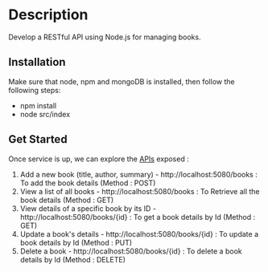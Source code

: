 # Description

Develop a RESTful API using Node.js for managing books.

## Installation

Make sure that node, npm and mongoDB is installed, then follow the following steps:

- npm install
- node src/index

## Get Started

Once service is up, we can explore the [APIs](https://api.postman.com/collections/13813466-efef62fe-bb10-4b4f-a8a7-25d63205b354?access_key=PMAT-01HETGYYRVFN32BH56VTRHM34N) exposed :
 
1. Add a new book (title, author, summary) - http://localhost:5080/books  : To add the book details (Method : POST)
2. View a list of all books - http://localhost:5080/books :  To Retrieve all the book details (Method : GET)
3. View details of a specific book by its ID - http://localhost:5080/books/{id}  : To get a book details by Id (Method : GET)
4. Update a book's details - http://localhost:5080/books/{id} : To update a book details by Id (Method : PUT)
5. Delete a book - http://localhost:5080/books/{id} : To delete a book details by Id (Method : DELETE)
